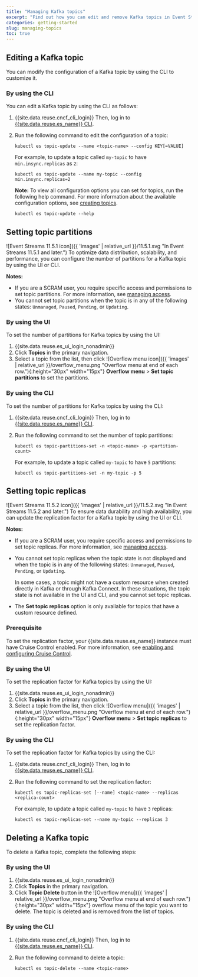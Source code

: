 ```yaml
---
title: "Managing Kafka topics"
excerpt: "Find out how you can edit and remove Kafka topics in Event Streams."
categories: getting-started
slug: managing-topics
toc: true
---
```


## Editing a Kafka topic

You can modify the configuration of a Kafka topic by using the CLI to customize it. 

### By using the CLI

You can edit a Kafka topic by using the CLI as follows:

1. {{site.data.reuse.cncf_cli_login}} Then, log in to [{{site.data.reuse.es_name}} CLI](../../getting-started/logging-in/#logging-in-to-event-streams-cli).

3. Run the following command to edit the configuration of a topic:

   ```shell
   kubectl es topic-update --name <topic-name> --config KEY[=VALUE]
   ```

   For example, to update a topic called `my-topic` to have `min.insync.replicas` as `2`:

   ```shell
   kubectl es topic-update --name my-topic --config min.insync.replicas=2
   ```

   **Note:** To view all configuration options you can set for topics, run the following help command. For more information about the available configuration options, see [creating topics](../../getting-started/creating-topics/#by-using-the-cli).
 
   ```shell
   kubectl es topic-update --help
   ```

## Setting topic partitions

![Event Streams 11.5.1 icon]({{ 'images' | relative_url }}/11.5.1.svg "In Event Streams 11.5.1 and later.") To optimize data distribution, scalability, and performance, you can configure the number of partitions for a Kafka topic by using the UI or CLI. 

**Notes:** 
- If you are a SCRAM user, you require specific access and permissions to set topic partitions. For more information, see [managing access](../../security/managing-access#managing-access-to-the-ui-and-cli-with-scram).
- You cannot set topic partitions when the topic is in any of the following states: `Unmanaged`, `Paused`, `Pending`, or `Updating`.


### By using the UI

To set the number of partitions for Kafka topics by using the UI:

1. {{site.data.reuse.es_ui_login_nonadmin}}
1. Click **Topics** in the primary navigation.
1. Select a topic from the list, then click ![Overflow menu icon]({{ 'images' | relative_url }}/overflow_menu.png "Overflow menu at end of each row."){:height="30px" width="15px"} **Overflow menu** > **Set topic partitions** to set the partitions.

### By using the CLI

To set the number of partitions for Kafka topics by using the CLI:

1. {{site.data.reuse.cncf_cli_login}} Then, log in to [{{site.data.reuse.es_name}} CLI](../../getting-started/logging-in/#logging-in-to-event-streams-cli).

3. Run the following command to set the number of topic partitions:

   ```shell
   kubectl es topic-partitions-set -n <topic-name> -p <partition-count>
   ```

   For example, to update a topic called `my-topic` to have `5` partitions:

   ```shell
   kubectl es topic-partitions-set -n my-topic -p 5
   ```

## Setting topic replicas

![Event Streams 11.5.2 icon]({{ 'images' | relative_url }}/11.5.2.svg "In Event Streams 11.5.2 and later.") To ensure data durability and high availability, you can update the replication factor for a Kafka topic by using the UI or CLI.

**Notes:** 
- If you are a SCRAM user, you require specific access and permissions to set topic replicas. For more information, see [managing access](../../security/managing-access#managing-access-to-the-ui-and-cli-with-scram).
- You cannot set topic replicas when the topic state is not displayed and when the topic is in any of the following states: `Unmanaged`, `Paused`, `Pending`, or `Updating`.

  In some cases, a topic might not have a custom resource when created directly in Kafka or through Kafka Connect. In these situations, the topic state is not available in the UI and CLI, and you cannot set topic replicas.

- The **Set topic replicas** option is only available for topics that have a custom resource defined.

### Prerequisite

To set the replication factor, your {{site.data.reuse.es_name}} instance must have Cruise Control enabled. For more information, see [enabling and configuring Cruise Control](../../installing/configuring/#enabling-and-configuring-cruise-control). 

### By using the UI

To set the replication factor for Kafka topics by using the UI:

1. {{site.data.reuse.es_ui_login_nonadmin}}
1. Click **Topics** in the primary navigation.
1. Select a topic from the list, then click ![Overflow menu]({{ 'images' | relative_url }}/overflow_menu.png "Overflow menu at end of each row."){:height="30px" width="15px"} **Overflow menu** > **Set topic replicas** to set the replication factor.

### By using the CLI

To set the replication factor for Kafka topics by using the CLI:

1. {{site.data.reuse.cncf_cli_login}} Then, log in to [{{site.data.reuse.es_name}} CLI](../../getting-started/logging-in/#logging-in-to-event-streams-cli).

3. Run the following command to set the replication factor:

   ```shell
   kubectl es topic-replicas-set [--name] <topic-name> --replicas <replica-count>
   ```

   For example, to update a topic called `my-topic` to have `3` replicas:

   ```shell
   kubectl es topic-replicas-set --name my-topic --replicas 3
   ```

## Deleting a Kafka topic

To delete a Kafka topic, complete the following steps:

### By using the UI

1. {{site.data.reuse.es_ui_login_nonadmin}}
1. Click **Topics** in the primary navigation.
1. Click **Topic Delete** button in the ![Overflow menu]({{ 'images' | relative_url }}/overflow_menu.png "Overflow menu at end of each row."){:height="30px" width="15px"} overflow menu of the topic you want to delete. The topic is deleted and is removed from the list of topics.

### By using the CLI

1. {{site.data.reuse.cncf_cli_login}} Then, log in to [{{site.data.reuse.es_name}} CLI](../../getting-started/logging-in/#logging-in-to-event-streams-cli).

3. Run the following command to delete a topic:

   ```shell
   kubectl es topic-delete --name <topic-name>
   ```
